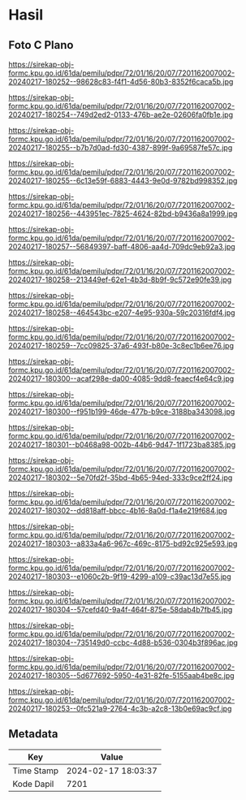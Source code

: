 # Hasil

## Foto C Plano

https://sirekap-obj-formc.kpu.go.id/61da/pemilu/pdpr/72/01/16/20/07/7201162007002-20240217-180252--98628c83-f4f1-4d56-80b3-8352f6caca5b.jpg

https://sirekap-obj-formc.kpu.go.id/61da/pemilu/pdpr/72/01/16/20/07/7201162007002-20240217-180254--749d2ed2-0133-476b-ae2e-02606fa0fb1e.jpg

https://sirekap-obj-formc.kpu.go.id/61da/pemilu/pdpr/72/01/16/20/07/7201162007002-20240217-180255--b7b7d0ad-fd30-4387-899f-9a69587fe57c.jpg

https://sirekap-obj-formc.kpu.go.id/61da/pemilu/pdpr/72/01/16/20/07/7201162007002-20240217-180255--6c13e59f-6883-4443-9e0d-9782bd998352.jpg

https://sirekap-obj-formc.kpu.go.id/61da/pemilu/pdpr/72/01/16/20/07/7201162007002-20240217-180256--443951ec-7825-4624-82bd-b9436a8a1999.jpg

https://sirekap-obj-formc.kpu.go.id/61da/pemilu/pdpr/72/01/16/20/07/7201162007002-20240217-180257--56849397-baff-4806-aa4d-709dc9eb92a3.jpg

https://sirekap-obj-formc.kpu.go.id/61da/pemilu/pdpr/72/01/16/20/07/7201162007002-20240217-180258--213449ef-62e1-4b3d-8b9f-9c572e90fe39.jpg

https://sirekap-obj-formc.kpu.go.id/61da/pemilu/pdpr/72/01/16/20/07/7201162007002-20240217-180258--464543bc-e207-4e95-930a-59c20316fdf4.jpg

https://sirekap-obj-formc.kpu.go.id/61da/pemilu/pdpr/72/01/16/20/07/7201162007002-20240217-180259--7cc09825-37a6-493f-b80e-3c8ec1b6ee76.jpg

https://sirekap-obj-formc.kpu.go.id/61da/pemilu/pdpr/72/01/16/20/07/7201162007002-20240217-180300--acaf298e-da00-4085-9dd8-feaecf4e64c9.jpg

https://sirekap-obj-formc.kpu.go.id/61da/pemilu/pdpr/72/01/16/20/07/7201162007002-20240217-180300--f951b199-46de-477b-b9ce-3188ba343098.jpg

https://sirekap-obj-formc.kpu.go.id/61da/pemilu/pdpr/72/01/16/20/07/7201162007002-20240217-180301--b0468a98-002b-44b6-9d47-1f1723ba8385.jpg

https://sirekap-obj-formc.kpu.go.id/61da/pemilu/pdpr/72/01/16/20/07/7201162007002-20240217-180302--5e70fd2f-35bd-4b65-94ed-333c9ce2ff24.jpg

https://sirekap-obj-formc.kpu.go.id/61da/pemilu/pdpr/72/01/16/20/07/7201162007002-20240217-180302--dd818aff-bbcc-4b16-8a0d-f1a4e219f684.jpg

https://sirekap-obj-formc.kpu.go.id/61da/pemilu/pdpr/72/01/16/20/07/7201162007002-20240217-180303--a833a4a6-967c-469c-8175-bd92c925e593.jpg

https://sirekap-obj-formc.kpu.go.id/61da/pemilu/pdpr/72/01/16/20/07/7201162007002-20240217-180303--e1060c2b-9f19-4299-a109-c39ac13d7e55.jpg

https://sirekap-obj-formc.kpu.go.id/61da/pemilu/pdpr/72/01/16/20/07/7201162007002-20240217-180304--57cefd40-9a4f-464f-875e-58dab4b7fb45.jpg

https://sirekap-obj-formc.kpu.go.id/61da/pemilu/pdpr/72/01/16/20/07/7201162007002-20240217-180304--735149d0-ccbc-4d88-b536-0304b3f896ac.jpg

https://sirekap-obj-formc.kpu.go.id/61da/pemilu/pdpr/72/01/16/20/07/7201162007002-20240217-180305--5d677692-5950-4e31-82fe-5155aab4be8c.jpg

https://sirekap-obj-formc.kpu.go.id/61da/pemilu/pdpr/72/01/16/20/07/7201162007002-20240217-180253--0fc521a9-2764-4c3b-a2c8-13b0e69ac9cf.jpg


## Metadata

| Key        | Value               |
| ---------- | ------------------- |
| Time Stamp | 2024-02-17 18:03:37 |
| Kode Dapil | 7201                |



